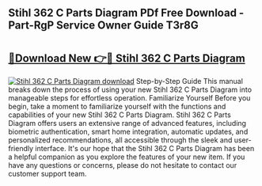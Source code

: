 ## Stihl 362 C Parts Diagram PDf Free Download - Part-RgP Service Owner Guide T3r8G

# <h2><a href="http://dfhlnu.blite.top/?on=Stihl+362+C+Parts+Diagram">🔗Download New 👉🔴 Stihl 362 C Parts Diagram</a></h2>

[![Stihl 362 C Parts Diagram download](https://i.imgur.com/lujVjoI.png)](http://dfhlnu.blite.top/?on=Stihl+362+C+Parts+Diagram)
Step-by-Step Guide This manual breaks down the process of using your new Stihl 362 C Parts Diagram into manageable steps for effortless operation. Familiarize Yourself Before you begin, take a moment to familiarize yourself with the functions and capabilities of your new Stihl 362 C Parts Diagram. Stihl 362 C Parts Diagram offers users an extensive range of advanced features, including biometric authentication, smart home integration, automatic updates, and personalized recommendations, all accessible through the sleek and user-friendly interface. It's our hope that the Stihl 362 C Parts Diagram has been a helpful companion as you explore the features of your new item. If you have any questions or concerns, please do not hesitate to contact our customer support team.
